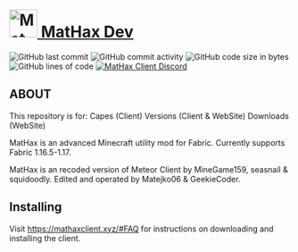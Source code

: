 # <a href="https://mathaxclient.xyz"><img src="https://dev.mathaxclient.xyz/resources/images/icons/icon.png" alt="MatHax" height="50"/> MatHax Dev</a>
<img src="https://img.shields.io/github/last-commit/Matejko06/MatHaxAPI" alt="GitHub last commit"/>
<img src="https://img.shields.io/github/commit-activity/w/Matejko06/MatHaxAPI" alt="GitHub commit activity"/>
<img src="https://img.shields.io/github/languages/code-size/Matejko06/MatHaxAPI" alt="GitHub code size in bytes"/>
<img src="https://tokei.rs/b1/github/Matejko06/MatHaxAPI" alt="GitHub lines of code"/>
<a href="https://mathaxclient.xyz/Discord"><img src="https://img.shields.io/discord/823286525402939402?logo=discord" alt="MatHax Client Discord"/></a>

## ABOUT

This repository is for:
Capes (Client)
Versions (Client & WebSite)
Downloads (WebSite)

MatHax is an advanced Minecraft utility mod for Fabric. Currently supports Fabric 1.16.5-1.17.

MatHax is an recoded version of Meteor Client by MineGame159, seasnail & squidoodly.
Edited and operated by Matejko06 & GeekieCoder.

## Installing
Visit https://mathaxclient.xyz/#FAQ for instructions on downloading and installing the client.
